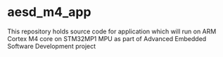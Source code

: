 # aesd_m4_app
This repository holds source code for application which will run on ARM Cortex M4 core on STM32MP1 MPU as part of Advanced Embedded Software Development project
